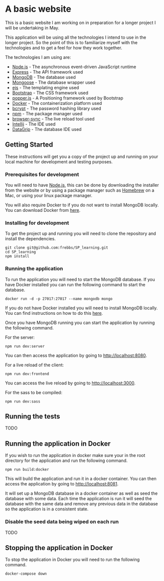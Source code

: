 # A basic website
This is a basic website I am working on in preparation for a longer project I will be undertaking in May.

This application will be using all the technologies I intend to use in the longer project. So the point of this is to familiarize myself with the technologies and to get a feel for how they work together.

The technologies I am using are:
* [Node.js](https://nodejs.org/en/) - The asynchronous event-driven JavaScript runtime
* [Express](http://expressjs.com/) - The API framework used
* [MongoDB](https://www.mongodb.com/) - The database used
* [Mongoose](http://mongoosejs.com/) - The database wrapper used
* [ejs](http://ejs.co/) - The templating engine used
* [Bootstrap](http://getbootstrap.com/) - The CSS framework used
* [popper.js](https://popper.js.org/) - A Positioning framework used by Bootstrap
* [Docker](https://www.docker.com/) - The containerization platform used
* [bcrypt](https://www.npmjs.com/package/bcrypt) - The password hashing library used
* [npm](https://www.npmjs.com/) - The package manager used
* [browser-sync](https://www.browsersync.io/) - The live reload tool used
* [Intellij](https://www.jetbrains.com/idea/) - The IDE used
* [DataGrip](https://www.jetbrains.com/datagrip/) - The database IDE used

## Getting Started
These instructions will get you a copy of the project up and running on your local machine for development and testing purposes.

### Prerequisites for development
You will need to have [Node.js](https://nodejs.org/en/), this can be done by downloading the installer from the website or by using a package manager such as [Homebrew](https://brew.sh/) on a Mac, or using your linux package manager.

You will also require Docker to if you do not want to install MongoDB locally. You can download Docker from [here](https://www.docker.com/community-edition#/download).

### Installing for development
To get the project up and running you will need to clone the repository and install the dependencies.

``` 
git clone git@github.com:frebbs/SP_learning.git
cd SP_learning
npm install
```

### Running the application
To run the application you will need to start the MongoDB database. If you have Docker installed you can run the following command to start the database.

```
docker run -d -p 27017:27017 --name mongodb mongo
```

If you do not have Docker installed you will need to install MongoDB locally. You can find instructions on how to do this [here](https://docs.mongodb.com/manual/installation/).

Once you have MongoDB running you can start the application by running the following command.

For the server:
```
npm run dev:server
```

You can then access the application by going to [http://localhost:8080](http://localhost:8080).

For a live reload of the client:
```
npm run dev:frontend
```

You can access the live reload by going to [http://localhost:3000](http://localhost:3000).

For the sass to be compiled:
```
npm run dev:sass
```

## Running the tests

TODO

## Running the application in Docker
If you wish to run the application in docker make sure your in the root directory for the application and run the following command.

```
npm run build:docker
```

This will build the application and run it in a docker container. You can then access the application by going to [http://localhost:8081](http://localhost:8081).

It will set up a MongoDB database in a docker container as well as seed the database with some data. Each time the application is run it will seed the database with the same data and remove any previous data in the database so the application is in a consistent state.

### Disable the seed data being wiped on each run

TODO

## Stopping the application in Docker
To stop the application in Docker you will need to run the following command.

```
docker-compose down
```
